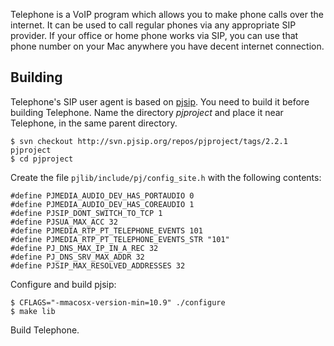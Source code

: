 Telephone is a VoIP program which allows you to make phone calls over
the internet. It can be used to call regular phones via any
appropriate SIP provider. If your office or home phone works via SIP,
you can use that phone number on your Mac anywhere you have decent
internet connection.

Building
--------

Telephone's SIP user agent is based on [pjsip][]. You need to build it
before building Telephone. Name the directory _pjproject_ and place it
near Telephone, in the same parent directory.

  [pjsip]: http://www.pjsip.org/

    $ svn checkout http://svn.pjsip.org/repos/pjproject/tags/2.2.1 pjproject
    $ cd pjproject

Create the file `pjlib/include/pj/config_site.h` with the following
contents:

    #define PJMEDIA_AUDIO_DEV_HAS_PORTAUDIO 0
    #define PJMEDIA_AUDIO_DEV_HAS_COREAUDIO 1
    #define PJSIP_DONT_SWITCH_TO_TCP 1
    #define PJSUA_MAX_ACC 32
    #define PJMEDIA_RTP_PT_TELEPHONE_EVENTS 101
    #define PJMEDIA_RTP_PT_TELEPHONE_EVENTS_STR "101"
    #define PJ_DNS_MAX_IP_IN_A_REC 32
    #define PJ_DNS_SRV_MAX_ADDR 32
    #define PJSIP_MAX_RESOLVED_ADDRESSES 32

Configure and build pjsip:

    $ CFLAGS="-mmacosx-version-min=10.9" ./configure
    $ make lib
    
Build Telephone.
